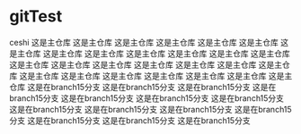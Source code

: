 # gitTest
ceshi
这是主仓库
这是主仓库
这是主仓库
这是主仓库
这是主仓库
这是主仓库
这是主仓库
这是主仓库
这是主仓库
这是主仓库
这是主仓库
这是主仓库
这是主仓库
这是主仓库
这是主仓库
这是主仓库
这是主仓库
这是主仓库
这是主仓库
这是主仓库
这是主仓库
这是主仓库
这是主仓库
这是主仓库
这是主仓库
这是主仓库
这是主仓库
这是在branch15分支
这是在branch15分支
这是在branch15分支
这是在branch15分支
这是在branch15分支
这是在branch15分支
这是在branch15分支
这是在branch15分支
这是在branch15分支
这是在branch15分支
这是在branch15分支
这是在branch15分支
这是在branch15分支
这是在branch15分支
